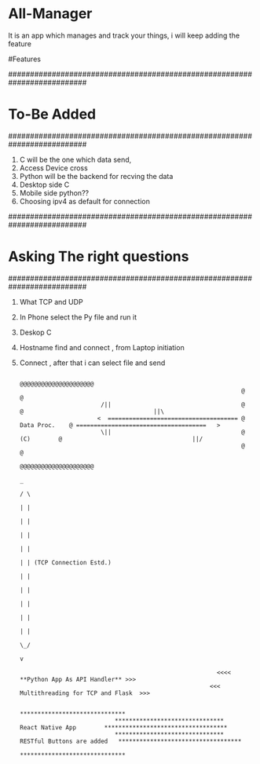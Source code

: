 # All-Manager
It is an app which manages and track your things, i will keep adding the feature

#Features

##########################################################################
#                             To-Be Added
##########################################################################

1. C will be the one which data send, 
2. Access Device cross 
3. Python will be the backend for recving the data 
5. Desktop side C 
6. Mobile side python??
7. Choosing ipv4 as default for connection


##########################################################################
#                      Asking The right questions
##########################################################################
1. What TCP and UDP
2. In Phone select the Py file and run it
3. Deskop C
4. Hostname find and connect , from Laptop initiation
4. Connect , after that i can select file and send

                                                                  

                                                                      @@@@@@@@@@@@@@@@@@@@@
                                                                      @                   @
                              /||                                     @                   @                                     ||\
                             <  ===================================== @     Data Proc.    @ =====================================   > 
                              \||                                     @        (C)        @                                     ||/
                                                                      @                   @
                                                                      @@@@@@@@@@@@@@@@@@@@@
                                                                                _
                                                                               / \
                                                                               | |
                                                                               | |
                                                                               | |
                                                                               | |
                                                                               | | (TCP Connection Estd.)
                                                                               | |
                                                                               | |
                                                                               | |
                                                                               | |
                                                                               | |
                                                                               \_/
                                                                                v
                                                                                
                                                               <<<< **Python App As API Handler** >>>
                                                             <<<  Multithreading for TCP and Flask  >>>

                                                                 ******************************
                                  *******************************       React Native App        ***********************************
                                  *******************************   RESTful Buttons are added   ***********************************
                                                                 ******************************





                        
